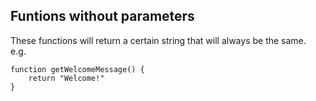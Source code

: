 ## Funtions without parameters
These functions will return a certain string that will always be the same.   
e.g.
```
function getWelcomeMessage() {
    return "Welcome!"
}
```

